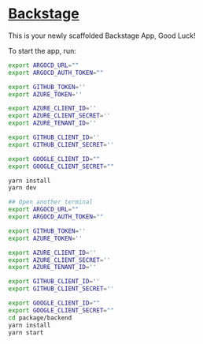 # [Backstage](https://backstage.io)

This is your newly scaffolded Backstage App, Good Luck!

To start the app, run:

```bash
export ARGOCD_URL=""
export ARGOCD_AUTH_TOKEN=""

export GITHUB_TOKEN=''
export AZURE_TOKEN=''

export AZURE_CLIENT_ID=''
export AZURE_CLIENT_SECRET=''
export AZURE_TENANT_ID=''

export GITHUB_CLIENT_ID=''
export GITHUB_CLIENT_SECRET=''

export GOOGLE_CLIENT_ID=""
export GOOGLE_CLIENT_SECRET=""

yarn install
yarn dev

## Open another terminal
export ARGOCD_URL=""
export ARGOCD_AUTH_TOKEN=""

export GITHUB_TOKEN=''
export AZURE_TOKEN=''

export AZURE_CLIENT_ID=''
export AZURE_CLIENT_SECRET=''
export AZURE_TENANT_ID=''

export GITHUB_CLIENT_ID=''
export GITHUB_CLIENT_SECRET=''

export GOOGLE_CLIENT_ID=""
export GOOGLE_CLIENT_SECRET=""
cd package/backend
yarn install
yarn start
```
